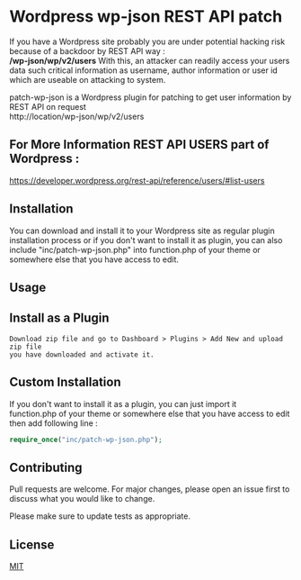 # Wordpress wp-json REST API patch
If you have a Wordpress site probably you are under potential hacking risk because of a backdoor by REST API way : <br/>
**/wp-json/wp/v2/users**
With this, an attacker can readily access your users data such critical information as  username, author information or user id which are useable on attacking to system.

patch-wp-json is a Wordpress plugin for patching to get user information by REST API on request <br/> http://location/wp-json/wp/v2/users
<br/>
## For More Information REST API USERS part of Wordpress :
https://developer.wordpress.org/rest-api/reference/users/#list-users
## Installation

You can download and install it to your Wordpress site as regular plugin installation process or if you don't want to install it as plugin, you can also include "inc/patch-wp-json.php" into function.php of your theme or somewhere else that you have access to edit.


## Usage
## Install as a Plugin

```
Download zip file and go to Dashboard > Plugins > Add New and upload zip file 
you have downloaded and activate it.
```

## Custom Installation 
If you don't want to install it as a plugin,  you can just import it  
 function.php of your theme or somewhere else that you have access to edit then add following line :  
```php
require_once("inc/patch-wp-json.php");
```

## Contributing
Pull requests are welcome. For major changes, please open an issue first to discuss what you would like to change.

Please make sure to update tests as appropriate.

## License
[MIT](https://choosealicense.com/licenses/mit/)

